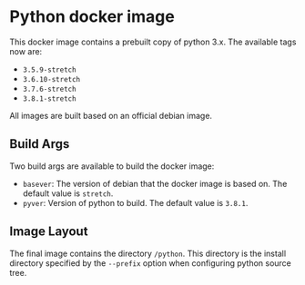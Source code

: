 # Python docker image

This docker image contains a prebuilt copy of python 3.x. The available tags now are:

* `3.5.9-stretch`
* `3.6.10-stretch`
* `3.7.6-stretch`
* `3.8.1-stretch`

All images are built based on an official debian image.

## Build Args

Two build args are available to build the docker image:

* `basever`: The version of debian that the docker image is based on. The default value is `stretch`.
* `pyver`: Version of python to build. The default value is `3.8.1`.

## Image Layout

The final image contains the directory `/python`. This directory is the install directory specified by the `--prefix` option when configuring python source tree.
